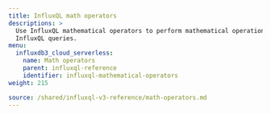 ```yaml
---
title: InfluxQL math operators
descriptions: >
  Use InfluxQL mathematical operators to perform mathematical operations in
  InfluxQL queries.
menu:
  influxdb3_cloud_serverless:
    name: Math operators
    parent: influxql-reference
    identifier: influxql-mathematical-operators
weight: 215

source: /shared/influxql-v3-reference/math-operators.md
---
```


<!-- 
The content of this page is at /shared/influxql-v3-reference/math-operators.md
-->
